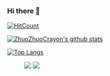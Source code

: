### Hi there 👋
[![HitCount](http://hits.dwyl.com/ZhuoZhuoCrayon/ZhuoZhuoCrayon.svg)](http://hits.dwyl.com/ZhuoZhuoCrayon/ZhuoZhuoCrayon)

<!--
**ZhuoZhuoCrayon/ZhuoZhuoCrayon** is a ✨ _special_ ✨ repository because its `README.md` (this file) appears on your GitHub profile.

Here are some ideas to get you started:

- 🔭 I’m currently working on ...
- 🌱 I’m currently learning ...
- 👯 I’m looking to collaborate on ...
- 🤔 I’m looking for help with ...
- 💬 Ask me about ...
- 📫 How to reach me: ...
- 😄 Pronouns: ...
- ⚡ Fun fact: ...
-->

[![ZhuoZhuoCrayon's github stats](https://github-readme-stats.vercel.app/api?username=ZhuoZhuoCrayon&show_icons=true&theme=dracula&custom_title=Crayon%27s%20GitHub%20Stats)](https://github.com/anuraghazra/github-readme-stats)

[![Top Langs](https://github-readme-stats.vercel.app/api/top-langs/?username=ZhuoZhuoCrayon&theme=dracula&layout=compact)](https://github.com/anuraghazra/github-readme-stats)

<figure class="half">
    <img src="https://github-readme-stats.vercel.app/api?username=ZhuoZhuoCrayon&show_icons=true&theme=dracula&custom_title=Crayon%27s%20GitHub%20Stats"/>
    <img src="https://github-readme-stats.vercel.app/api/top-langs/?username=ZhuoZhuoCrayon&theme=dracula&layout=compact"/>
</figure>
